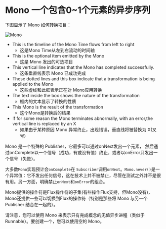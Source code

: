 # Mono 一个包含0~1个元素的异步序列

下图显示了 Mono 如何转换项目：

![Mono](https://projectreactor.io/docs/core/release/reference/images/mono.svg)



- This is the timeline of the Mono Time flows from left to right
  - 这是Mono Time从左到右流动的时间轴
- This is the optional item emitted by the Mono
  - 这是 Mono 发出的可选项目
- This vertical line indicates that the Mono has completed successfully.
  - 这条垂直线表示 Mono 已成功完成
- These dotted lines and this box indicate that a transformation is being applied to the Mono
  - 这些虚线和此框表示正在对 Mono应用转换
- The text inside the box shows the nature of the transformation
  - 框内的文本显示了转换的性质
- This Mono is the result of the transformation
  - 这个Mono是转换后的结果
- If for some reason the Mono terminates abnormally, with an error,the vertical line is replaced by an X
  - 如果由于某种原因 Mono 异常终止，出现错误，垂直线将被替换为 X(叉号)



Mono<T> 是一个特殊的 Publisher<T>，它最多可以通过onNext发出一个元素， 然后通过onComplete以一个信号（成功，有或没有值）终止，或者以onError只发出一个信号（失败）。



大多数`Mono`实现预计会`onComplete`在 `Subscriber`调用`onNext`。`Mono.never()`是一个异常值：它不发出任何信号，这在技术上并不被禁止，尽管在测试之外并不是很有用。另一方面，明确禁止`onNext`和`onError`的组合。



Mono提供的操作符是Flux操作符的子集(有些操作Flux支持，但Mono没有)，Mono还提供一些可以切换到Flux的操作符（特别是那些将 Mono 与另一个 Publisher 结合在一起的）。



请注意，您可以使用 Mono 来表示只有完成概念的无值异步进程（类似于 Runnable）。要创建一个，您可以使用空的 Mono<Void>。
